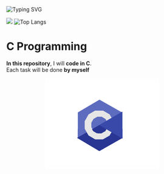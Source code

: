 ![Typing SVG](https://readme-typing-svg.herokuapp.com?font=Fira+Code&size=24&pause=1000&color=00BFFF&center=true&vCenter=true&width=435&lines=I+am+learning+C+programming.)



![](https://github-readme-stats.vercel.app/api?username=Rahym&show_icons=true&theme=tokyonight)
![Top Langs](https://github-readme-stats.vercel.app/api/top-langs/?username=RAHYM203&layout=compact&theme=tokyonight)


# C Programming

**In this repository**, I will **code in C**.  
Each task will be done **by myself** 
<p align="center">
  <img src="cprogram.gif" alt="C Programming" width="300"/>
</p>

